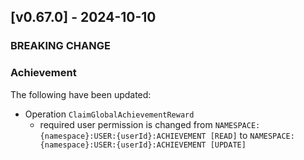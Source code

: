 <a name="v0.67.0"></a>
## [v0.67.0] - 2024-10-10

### BREAKING CHANGE

### Achievement
The following have been updated:
- Operation `ClaimGlobalAchievementReward`
  - required user permission is changed from `NAMESPACE:{namespace}:USER:{userId}:ACHIEVEMENT [READ]` to `NAMESPACE:{namespace}:USER:{userId}:ACHIEVEMENT [UPDATE]`
